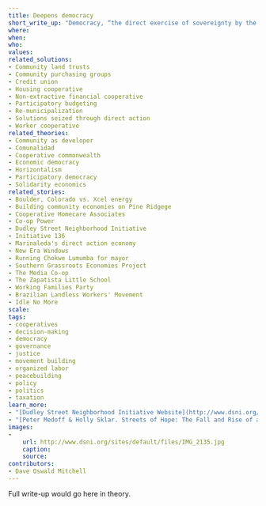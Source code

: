 ```yaml
---
title: Deepens democracy
short_write_up: "Democracy, “the direct exercise of sovereignty by the people themselves” (Fotopoulos), is not a new idea. As much as anything else, human history is the story of groups of people trying to put democracy into practice; still today, the liberatory potential of true democracy continues to shine as a beacon for popular struggles worldwide. Whether it’s workers organizing to take over a shuttered factory, landless peasants squatting and farming on fallow land, or a neighborhood assembly deciding how their share of the city budget will be allocated, people are working together in countless ways to bring about a truly democratic world. The solutions that most deepen democracy are those that provide meaningful opportunities for people to participate — individually and in concert with others — in setting the course of their own lives."
where: 
when:  
who: 
values:
related_solutions:
- Community land trusts
- Community purchasing groups
- Credit union
- Housing cooperative
- Non-extractive financial cooperative
- Participatory budgeting
- Re-municipalization
- Solutions seized through direct action
- Worker cooperative
related_theories:
- Community as developer
- Comunalidad
- Cooperative commonwealth
- Economic democracy
- Horizontalism
- Participatory democracy
- Solidarity economics
related_stories:
- Boulder, Colorado vs. Xcel energy
- Building community economies on Pine Ridgege
- Cooperative Homecare Associates
- Co-op Power
- Dudley Street Neighborhood Initiative
- Initiative 136
- Marinaleda's direct action economy
- New Era Windows
- Running Chokwe Lumumba for mayor
- Southern Grassroots Economies Project
- The Media Co-op
- The Zapatista Little School
- Working Families Party
- Brazilian Landless Workers' Movement
- Idle No More
scale:
tags: 
- cooperatives
- decision-making
- democracy
- governance
- justice
- movement building
- organized labor
- peacebuilding
- policy
- politics
- taxation
learn_more:
- "[Dudley Street Neighborhood Initiative Website](http://www.dsni.org/)"
- "[Peter Medoff & Holly Sklar. Streets of Hope: The Fall and Rise of an Urban Neighborhood. South End Press, 1994.](http://www.southendpress.org/2004/items/StreetsHope)"
images:
-
    url: http://www.dsni.org/sites/default/files/IMG_2135.jpg
    caption:
    source:
contributors:
- Dave Oswald Mitchell
---
```

Full write-up would go here in theory.
